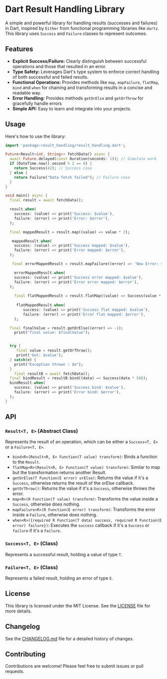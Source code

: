 # Dart Result Handling Library

A simple and powerful library for handling results (successes and failures) in Dart, inspired by `Either` from functional programming libraries like `dartz`. This library uses `Success` and `Failure` classes to represent outcomes.

## Features

-   **Explicit Success/Failure:** Clearly distinguish between successful operations and those that resulted in an error.
-   **Type Safety:** Leverages Dart's type system to enforce correct handling of both successful and failed results.
-   **Functional Operations:** Provides methods like `map`, `mapFailure`, `flatMap`, `bind` and `when` for chaining and transforming results in a concise and readable way.
-   **Error Handling:** Provides methods `getOrElse` and `getOrThrow` for gracefully handle errors
-   **Simple API:** Easy to learn and integrate into your projects.

## Usage

Here's how to use the library:

```dart
import 'package:result_handling/result_handling.dart';

Future<Result<int, String>> fetchData() async {
  await Future.delayed(const Duration(seconds: 1)); // Simulate work
  if (DateTime.now().second % 2 == 0) {
    return Success(42); // Success case
  } else {
    return Failure("Data fetch failed"); // Failure case
  }
}

void main() async {
  final result = await fetchData();

  result.when(
    success: (value) => print('Success: $value'),
    failure: (error) => print('Error: $error'),
  );

  final mappedResult = result.map((value) => value * 2);

   mappedResult.when(
    success: (value) => print('Success mapped: $value'),
    failure: (error) => print('Error mapped: $error'),
  );

   final errorMappedResult = result.mapFailure((error) => 'New Error: $error');

    errorMappedResult.when(
    success: (value) => print('Success error mapped: $value'),
    failure: (error) => print('Error error mapped: $error'),
  );
  
    final flatMappedResult = result.flatMap((value) => Success(value * 3));
    
     flatMappedResult.when(
        success: (value) => print('Success flat mapped: $value'),
        failure: (error) => print('Error flat mapped: $error'),
    );

  final finalValue = result.getOrElse((error) => -1);
    print("final value: $finalValue");


  try {
     final value = result.getOrThrow();
     print('Got: $value');
  } catch(e) {
    print("Exception thrown : $e");
  }
    final resultB = await fetchData();
  final bindResult = resultB.bind((data) => Success(data * 50));
  bindResult.when(
    success: (value) => print('Success bind: $value'),
    failure: (error) => print('Error bind: $error'),
  );
}
```

## API

### `Result<T, E>` (Abstract Class)

Represents the result of an operation, which can be either a `Success<T, E>` or a `Failure<T, E>`.

-   `bind<R>(Result<R, E> Function(T value) transform)`:  Binds a function to the `Result`.
-   `flatMap<R>(Result<R, E> Function(T value) transform)`: Similar to map but the transformation returns another Result.
-   `getOrElse(T Function(E error) orElse)`: Returns the value if it's a `Success`, otherwise returns the result of the orElse callback.
-   `getOrThrow()`: Returns the value if it's a `Success`, otherwise throws the error.
-   `map<R>(R Function(T value) transform)`: Transforms the value inside a `Success`, otherwise does nothing.
-   `mapFailure<R>(R Function(E error) transform)`: Transforms the error inside a `Failure`, otherwise does nothing.
-   `when<R>({required R Function(T data) success, required R Function(E error) failure})`: Executes the `success` callback if it's a `Success` or `failure` if it's a `Failure`.

### `Success<T, E>` (Class)

Represents a successful result, holding a value of type `T`.

### `Failure<T, E>` (Class)

Represents a failed result, holding an error of type `E`.

## License

This library is licensed under the MIT License. See the [LICENSE](LICENSE.md) file for more details.

## Changelog

See the [CHANGELOG.md](CHANGELOG.md) file for a detailed history of changes.

## Contributing

Contributions are welcome! Please feel free to submit issues or pull requests.

